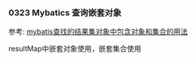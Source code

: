 ### 0323 Mybatics 查询嵌套对象

参考: [mybatis查找的结果集对象中包含对象和集合的用法](https://blog.csdn.net/zhenwei1994/article/details/81569398)

resultMap中嵌套对象使用<association>，嵌套集合使用<collection>
